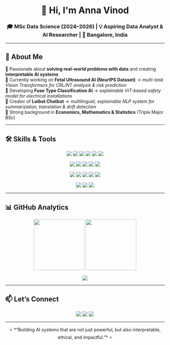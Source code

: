 <!-- Profile Header -->
<h1 align="center">👋 Hi, I'm Anna Vinod</h1>
<h3 align="center">🎓 MSc Data Science (2024–2026) | 💡 Aspiring Data Analyst & AI Researcher | 📍 Bangalore, India</h3>

---

<!-- About Me -->
## 🚀 About Me  

🔹 Passionate about **solving real-world problems with data** and creating **interpretable AI systems**  
🔹 Currently working on **Fetal Ultrasound AI (NeurIPS Dataset)** → *multi-task Vision Transformers for CRL/NT analysis & risk prediction*  
🔹 Developing **Fuse Type Classification AI** → *explainable ViT-based safety model for electrical installations*  
🔹 Creator of **Loibot Chatbot** → *multilingual, explainable NLP system for summarization, translation & drift detection*  
🔹 Strong background in **Economics, Mathematics & Statistics** (Triple Major BSc)  

---

<!-- Skills Section -->
## 🛠️ Skills & Tools  

<p align="center">
  <!-- Languages -->
  <img src="https://img.shields.io/badge/Python-3776AB?style=for-the-badge&logo=python&logoColor=white"/>  
  <img src="https://img.shields.io/badge/R-276DC3?style=for-the-badge&logo=r&logoColor=white"/>  
  <img src="https://img.shields.io/badge/Java-ED8B00?style=for-the-badge&logo=java&logoColor=white"/>  
  <img src="https://img.shields.io/badge/SQL-4479A1?style=for-the-badge&logo=postgresql&logoColor=white"/>  
  <img src="https://img.shields.io/badge/LaTeX-008080?style=for-the-badge&logo=latex&logoColor=white"/>  
  <img src="https://img.shields.io/badge/Excel-217346?style=for-the-badge&logo=microsoft-excel&logoColor=white"/>  
</p>  

<p align="center">
  <!-- Data Science -->
  <img src="https://img.shields.io/badge/Pandas-150458?style=for-the-badge&logo=pandas&logoColor=white"/>  
  <img src="https://img.shields.io/badge/NumPy-013243?style=for-the-badge&logo=numpy&logoColor=white"/>  
  <img src="https://img.shields.io/badge/Scikit--learn-F7931E?style=for-the-badge&logo=scikit-learn&logoColor=white"/>  
  <img src="https://img.shields.io/badge/Matplotlib-11557c?style=for-the-badge&logo=plotly&logoColor=white"/>  
  <img src="https://img.shields.io/badge/PowerBI-F2C811?style=for-the-badge&logo=power-bi&logoColor=black"/>  
</p>  

<p align="center">
  <!-- ML/DL -->
  <img src="https://img.shields.io/badge/PyTorch-EE4C2C?style=for-the-badge&logo=pytorch&logoColor=white"/>  
  <img src="https://img.shields.io/badge/TensorFlow-FF6F00?style=for-the-badge&logo=tensorflow&logoColor=white"/>  
  <img src="https://img.shields.io/badge/HuggingFace-FCC624?style=for-the-badge&logo=huggingface&logoColor=black"/>  
  <img src="https://img.shields.io/badge/Transformers-0052CC?style=for-the-badge&logo=atlassian&logoColor=white"/>  
  <img src="https://img.shields.io/badge/Explainable_AI-1F305E?style=for-the-badge&logo=openai&logoColor=white"/>  
</p>  

<p align="center">
  <!-- Cloud -->
  <img src="https://img.shields.io/badge/AWS-232F3E?style=for-the-badge&logo=amazon-aws&logoColor=white"/>  
  <img src="https://img.shields.io/badge/Kaggle-20BEFF?style=for-the-badge&logo=kaggle&logoColor=white"/>  
  <img src="https://img.shields.io/badge/GitHub-181717?style=for-the-badge&logo=github&logoColor=white"/>  
</p>  

---



<!-- GitHub Analytics -->
## 📊 GitHub Analytics  

<p align="center">  
  <img src="https://github-readme-stats.vercel.app/api?username=your-username&show_icons=true&theme=tokyonight&hide_border=true" height="160"/>  
  <img src="https://github-readme-stats.vercel.app/api/top-langs/?username=your-username&layout=compact&theme=tokyonight&hide_border=true" height="160"/>  
</p>  

<p align="center">
  <img src="https://github-profile-summary-cards.vercel.app/api/cards/profile-details?username=your-username&theme=tokyonight"/>  
</p>  

---

<!-- Connect -->
## 📫 Let’s Connect  

<p align="center">
  <a href="mailto:annavinod00@gmail.com"><img src="https://img.shields.io/badge/Email-D14836?style=for-the-badge&logo=gmail&logoColor=white"/></a>
  <a href="https://linkedin.com/in/anna-vinod"><img src="https://img.shields.io/badge/LinkedIn-0077b5?style=for-the-badge&logo=linkedin&logoColor=white"/></a>
  <a href="https://kaggle.com/anna-vinod"><img src="https://img.shields.io/badge/Kaggle-20BEFF?style=for-the-badge&logo=kaggle&logoColor=white"/></a>
</p>  

---

<!-- Footer -->
<p align="center">
  ⭐ *“Building AI systems that are not just powerful, but also interpretable, ethical, and impactful.”* ⭐  
</p>
